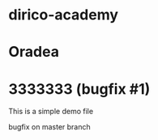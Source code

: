 # dirico-academy

# Oradea

# 3333333 (bugfix #1)

This is a simple demo file

bugfix on master branch


